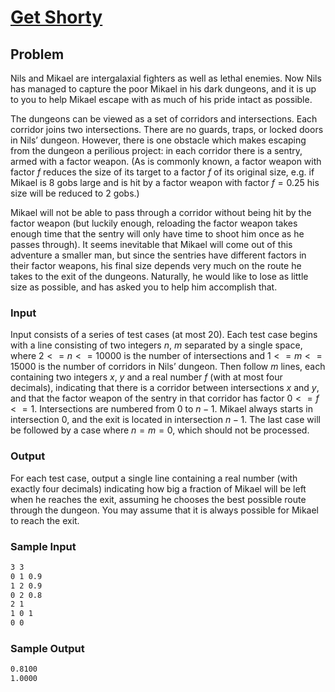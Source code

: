 # [Get Shorty](https://liu.kattis.com/courses/AAPS/AAPS25/assignments/ckz744/problems/getshorty)

## Problem

Nils and Mikael are intergalaxial fighters as well as lethal enemies. Now Nils has managed to capture the poor Mikael in his dark dungeons, and it is up to you to help Mikael escape with as much of his pride intact as possible.

The dungeons can be viewed as a set of corridors and intersections. Each corridor joins two intersections. There are no guards, traps, or locked doors in Nils’ dungeon. However, there is one obstacle which makes escaping from the dungeon a perilious project: in each corridor there is a sentry, armed with a factor weapon. (As is commonly known, a factor weapon with factor $f$ reduces the size of its target to a factor $f$ of its original size, e.g. if Mikael is $8$ gobs large and is hit by a factor weapon with factor $f = 0.25$ his size will be reduced to $2$ gobs.)

Mikael will not be able to pass through a corridor without being hit by the factor weapon (but luckily enough, reloading the factor weapon takes enough time that the sentry will only have time to shoot him once as he passes through). It seems inevitable that Mikael will come out of this adventure a smaller man, but since the sentries have different factors in their factor weapons, his final size depends very much on the route he takes to the exit of the dungeons. Naturally, he would like to lose as little size as possible, and has asked you to help him accomplish that.

### Input

Input consists of a series of test cases (at most $20$). Each test case begins with a line consisting of two integers $n$, $m$ separated by a single space, where $2 <= n <= 10 000$ is the number of intersections and $1 <= m <= 15 000$ is the number of corridors in Nils’ dungeon. Then follow $m$ lines, each containing two integers $x$, $y$ and a real number $f$ (with at most four decimals), indicating that there is a corridor between intersections $x$ and $y$, and that the factor weapon of the sentry in that corridor has factor $0 <= f <= 1$. Intersections are numbered from $0$ to $n-1$. Mikael always starts in intersection $0$, and the exit is located in intersection $n-1$.
The last case will be followed by a case where $n = m = 0$, which should not be processed.

### Output

For each test case, output a single line containing a real number (with exactly four decimals) indicating how big a fraction of Mikael will be left when he reaches the exit, assuming he chooses the best possible route through the dungeon. You may assume that it is always possible for Mikael to reach the exit.

### Sample Input 

```bash
3 3
0 1 0.9
1 2 0.9
0 2 0.8
2 1
1 0 1
0 0

```

### Sample Output 

```bash
0.8100
1.0000

```

